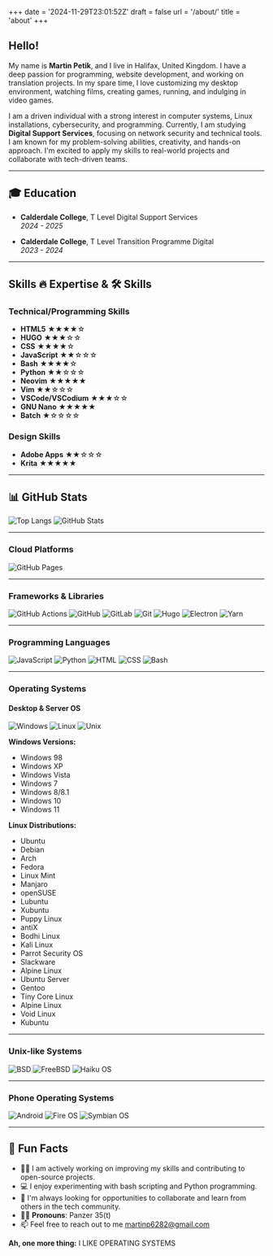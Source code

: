 +++
date = '2024-11-29T23:01:52Z'
draft = false
url = '/about/'
title = 'about'
+++

## Hello!

My name is **Martin Petik**, and I live in Halifax, United Kingdom. I have a deep passion for programming, website development, and working on translation projects. In my spare time, I love customizing my desktop environment, watching films, creating games, running, and indulging in video games.  

I am a driven individual with a strong interest in computer systems, Linux installations, cybersecurity, and programming. Currently, I am studying **Digital Support Services**, focusing on network security and technical tools. I am known for my problem-solving abilities, creativity, and hands-on approach. I'm excited to apply my skills to real-world projects and collaborate with tech-driven teams.

---

## 🎓 Education

- **Calderdale College**, T Level Digital Support Services  
  *2024 - 2025*
  
- **Calderdale College**, T Level Transition Programme Digital  
  *2023 - 2024*

---

##  Skills 🔥 Expertise & 🛠 Skills

### **Technical/Programming Skills**

- **HTML5** ★★★★☆
- **HUGO** ★★★☆☆
- **CSS** ★★★★☆
- **JavaScript** ★★☆☆☆
- **Bash** ★★★★☆
- **Python** ★★☆☆☆
- **Neovim** ★★★★★
- **Vim** ★★☆☆☆
- **VSCode/VSCodium** ★★★☆☆
- **GNU Nano** ★★★★★
- **Batch** ★☆☆☆☆

### **Design Skills**

- **Adobe Apps** ★★☆☆☆
- **Krita** ★★★★★

---

## 📊 GitHub Stats

![Top Langs](https://github-readme-stats.vercel.app/api/top-langs/?username=stuffbymax&theme=onedark)
![GitHub Stats](https://github-readme-stats.vercel.app/api?username=stuffbymax&show_icons=true&theme=onedark&layout=compact)

---


### **Cloud Platforms**
![GitHub Pages](https://img.shields.io/badge/GitHub%20Pages-181717.svg?style=for-the-badge&logo=github&logoColor=white)

---

### **Frameworks & Libraries**
![GitHub Actions](https://img.shields.io/badge/GitHub_Actions-black?style=for-the-badge&logo=github-actions&logoColor=white)
![GitHub](https://img.shields.io/badge/GitHub-black?style=for-the-badge&logo=github&logoColor=white)
![GitLab](https://img.shields.io/badge/Gitlab-black?style=for-the-badge&logo=gitlab&logoColor=white)
![Git](https://img.shields.io/badge/Git-black?style=for-the-badge&logo=git&logoColor=white)
![Hugo](https://img.shields.io/badge/Hugo-ff4088.svg?style=for-the-badge&logo=hugo&logoColor=white)
![Electron](https://img.shields.io/badge/Electron-47848F?style=for-the-badge&logo=electron&logoColor=white)
![Yarn](https://img.shields.io/badge/Yarn-2C8EBB?style=for-the-badge&logo=yarn&logoColor=white)

---

### **Programming Languages**
![JavaScript](https://img.shields.io/badge/JavaScript-%23323330.svg?style=for-the-badge&logo=javascript&logoColor=%23F7DF1E)
![Python](https://img.shields.io/badge/Python-3670A0?style=for-the-badge&logo=python&logoColor=ffdd54)
![HTML](https://img.shields.io/badge/HTML5-E34F26.svg?style=for-the-badge&logo=HTML5&logoColor=white)
![CSS](https://img.shields.io/badge/CSS3-1572B6.svg?style=for-the-badge&logo=CSS3&logoColor=white)
![Bash](https://img.shields.io/badge/Bash-4EAA25.svg?style=for-the-badge&logo=gnubash&logoColor=white)

---

### **Operating Systems**

#### Desktop & Server OS
![Windows](https://img.shields.io/badge/Windows-0078D6.svg?style=for-the-badge&logo=Windows&logoColor=white)
![Linux](https://img.shields.io/badge/Linux-FCC624?style=for-the-badge&logo=linux&logoColor=black)
![Unix](https://img.shields.io/badge/Unix--like-333333?style=for-the-badge&logo=unix&logoColor=white)

**Windows Versions:**
- Windows 98
- Windows XP
- Windows Vista
- Windows 7
- Windows 8/8.1
- Windows 10
- Windows 11

**Linux Distributions:**
- Ubuntu
- Debian
- Arch
- Fedora
- Linux Mint
- Manjaro
- openSUSE
- Lubuntu
- Xubuntu
- Puppy Linux
- antiX
- Bodhi Linux
- Kali Linux
- Parrot Security OS
- Slackware
- Alpine Linux
- Ubuntu Server
- Gentoo
- Tiny Core Linux
- Alpine Linux
- Void Linux
- Kubuntu

---

### **Unix-like Systems**
![BSD](https://img.shields.io/badge/BSD-AB2B28?style=for-the-badge&logo=freebsd&logoColor=white)
![FreeBSD](https://img.shields.io/badge/FreeBSD-AB2B28?style=for-the-badge&logo=freebsd&logoColor=white)
![Haiku OS](https://img.shields.io/badge/Haiku%20OS-FFD700?style=for-the-badge&logo=haiku&logoColor=white)

---

### **Phone Operating Systems**
![Android](https://img.shields.io/badge/Android-3DDC84?style=for-the-badge&logo=Android&logoColor=white)
![Fire OS](https://img.shields.io/badge/Fire%20OS-FF9900?style=for-the-badge&logo=amazon&logoColor=white)
![Symbian OS](https://img.shields.io/badge/Symbianos%20OS-FF9900?style=for-the-badge&logo=SymbianOS&logoColor=white)

---

## 🤖 Fun Facts

- 👷‍♂️ I am actively working on improving my skills and contributing to open-source projects.
- 💻 I enjoy experimenting with bash scripting and Python programming.
- 🤔 I'm always looking for opportunities to collaborate and learn from others in the tech community.
- 🧑‍💻 **Pronouns**: Panzer 35(t)
- 📫 Feel free to reach out to me martinp6282@gmail.com

**Ah, one more thing:**
I LIKE OPERATING SYSTEMS
